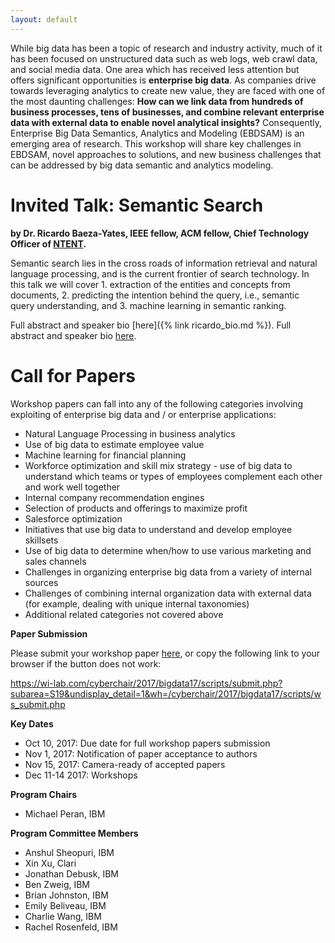 ```yaml
---
layout: default
---
```

While big data has been a topic of research and industry activity, much of it has been focused on unstructured data such as web logs, web crawl data, and social media data. One area which has received less attention but offers significant opportunities is **enterprise big data**. As companies drive towards leveraging analytics to create new value, they are faced with one of the most daunting challenges: **How can we link data from hundreds of business processes, tens of businesses, and combine relevant enterprise data with external data to enable novel analytical insights?** Consequently, Enterprise Big Data Semantics, Analytics and Modeling (EBDSAM) is an emerging area of research. 
This workshop will share key challenges in EBDSAM, novel approaches to solutions, and new business challenges that can be addressed by big data semantic and analytics modeling. 

Invited Talk: Semantic Search
=====
**by Dr. Ricardo Baeza-Yates, IEEE fellow, ACM fellow, Chief Technology Officer of [NTENT](http://www.ntent.com/).**

Semantic search lies in the cross roads of information retrieval and natural language processing, and is the current frontier of search technology. In this talk we will cover 1. extraction of the entities and concepts from documents, 2. predicting the intention behind the query, i.e., semantic query understanding, and 3. machine learning in semantic ranking.

Full abstract and speaker bio [here]({% link ricardo_bio.md %}).
Full abstract and speaker bio [here]({SemanticSearchBaezaYatesRicardo20171009a.doc}).

Call for Papers
=====

Workshop papers can fall into any of the following categories involving exploiting of enterprise big data and / or enterprise applications:
* Natural Language Processing in business analytics
* Use of big data to estimate employee value
* Machine learning for financial planning
* Workforce optimization and skill mix strategy - use of big data to understand which teams or types of employees complement each other and work well together
* Internal company recommendation engines 
* Selection of products and offerings to maximize profit 
* Salesforce optimization
* Initiatives that use big data to understand and develop employee skillsets
* Use of big data to determine when/how to use various marketing and sales channels
* Challenges in organizing enterprise big data from a variety of internal sources
* Challenges of combining internal organization data with external data (for example, dealing with unique internal taxonomies)
* Additional related categories not covered above

**Paper Submission**
    
  Please submit your workshop paper [here](https://wi-lab.com/cyberchair/2017/bigdata17/scripts/submit.php?subarea=S19&undisplay_detail=1&wh=/cyberchair/2017/bigdata17/scripts/ws_submit.php), or copy the following link to your browser if the button does not work:
    
  https://wi-lab.com/cyberchair/2017/bigdata17/scripts/submit.php?subarea=S19&undisplay_detail=1&wh=/cyberchair/2017/bigdata17/scripts/ws_submit.php

**Key Dates**
* Oct 10, 2017: Due date for full workshop papers submission
* Nov 1, 2017: Notification of paper acceptance to authors 
* Nov 15, 2017: Camera-ready of accepted papers 
* Dec 11-14  2017: Workshops

**Program Chairs**
- Michael Peran, IBM 

**Program Committee Members** 
- Anshul Sheopuri, IBM
- Xin Xu, Clari
- Jonathan Debusk, IBM
- Ben Zweig, IBM
- Brian Johnston, IBM
- Emily Beliveau, IBM
- Charlie Wang, IBM
- Rachel Rosenfeld, IBM
